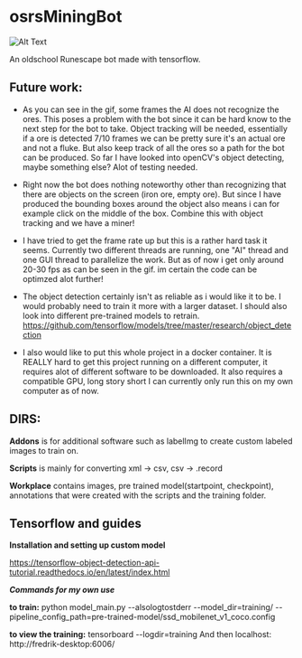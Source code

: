 # osrsMiningBot

![Alt Text](https://github.com/FreerGit/osrsMiningBot/blob/master/initialAI.gif)

An oldschool Runescape bot made with tensorflow.

## Future work:
- As you can see in the gif, some frames the AI does not recognize the ores. This poses a problem with the bot since it can be hard know to the next step for the bot to take. Object tracking will be needed, essentially if a ore is detected 7/10 frames we can be pretty sure it's an actual ore and not a fluke. But also keep track of all the ores so a path for the bot can be produced. So far I have looked into openCV's object detecting, maybe something else? Alot of testing needed.

- Right now the bot does nothing noteworthy other than recognizing that there are objects on the screen (iron ore, empty ore). But since I have produced the bounding boxes around the object also means i can for example click on the middle of the box. Combine this with object tracking and we have a miner!

- I have tried to get the frame rate up but this is a rather hard task it seems. Currently two different threads are running, one "AI" thread and one GUI thread to parallelize the work. But as of now i get only around 20-30 fps as can be seen in the gif. im certain the code can be optimzed alot further! 

- The object detection certainly isn't as reliable as i would like it to be. I would probably need to train it more with a larger dataset. I should also look into different pre-trained models to retrain. https://github.com/tensorflow/models/tree/master/research/object_detection

- I also would like to put this whole project in a docker container. It is REALLY hard to get this project running on a different computer, it requires alot of different software to be downloaded. It also requires a compatible GPU, long story short I can currently only run this on my own computer as of now.


## DIRS:


**Addons** is for additional software such as labelImg to create custom labeled images to train on.

**Scripts** is mainly for converting xml -> csv, csv -> .record

**Workplace** contains images, pre trained model(startpoint, checkpoint), annotations that were created with the scripts and the training folder.


## Tensorflow and guides

**Installation and setting up custom model**

https://tensorflow-object-detection-api-tutorial.readthedocs.io/en/latest/index.html

***Commands for my own use***

**to train:** python model_main.py --alsologtostderr --model_dir=training/ --pipeline_config_path=pre-trained-model/ssd_mobilenet_v1_coco.config

**to view the training:** tensorboard --logdir=training
And then localhost:
http://fredrik-desktop:6006/
